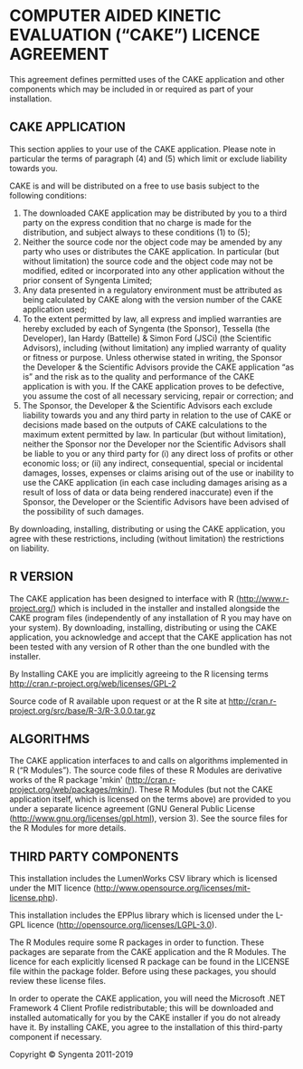# COMPUTER AIDED KINETIC EVALUATION (“CAKE”) LICENCE AGREEMENT

This agreement defines permitted uses of the CAKE application and other components which may be
included in or required as part of your installation.

## CAKE APPLICATION

This section applies to your use of the CAKE application. Please note in particular the terms of paragraph
(4) and (5) which limit or exclude liability towards you.

CAKE is and will be distributed on a free to use basis subject to the following conditions:

1. The downloaded CAKE application may be distributed by you to a third party on the express condition
that no charge is made for the distribution, and subject always to these conditions (1) to (5);
1. Neither the source code nor the object code may be amended by any party who uses or distributes the
CAKE application. In particular (but without limitation) the source code and the object code may not be
modified, edited or incorporated into any other application without the prior consent of Syngenta Limited;
1. Any data presented in a regulatory environment must be attributed as being calculated by CAKE along
with the version number of the CAKE application used;
1. To the extent permitted by law, all express and implied warranties are hereby excluded by each of
Syngenta (the Sponsor), Tessella (the Developer), Ian Hardy (Battelle) & Simon Ford (JSCi) (the Scientific
Advisors), including (without limitation) any implied warranty of quality or fitness or purpose. Unless
otherwise stated in writing, the Sponsor the Developer & the Scientific Advisors provide the CAKE
application “as is” and the risk as to the quality and performance of the CAKE application is with you. If the
CAKE application proves to be defective, you assume the cost of all necessary servicing, repair or
correction; and
1. The Sponsor, the Developer & the Scientific Advisors each exclude liability towards you and any third
party in relation to the use of CAKE or decisions made based on the outputs of CAKE calculations to the
maximum extent permitted by law. In particular (but without limitation), neither the Sponsor nor the
Developer nor the Scientific Advisors shall be liable to you or any third party for (i) any direct loss of profits or other economic loss; or (ii) any indirect, consequential, special or incidental damages, losses,
expenses or claims arising out of the use or inability to use the CAKE application (in each case including
damages arising as a result of loss of data or data being rendered inaccurate) even if the Sponsor, the
Developer or the Scientific Advisors have been advised of the possibility of such damages.

By downloading, installing, distributing or using the CAKE application, you agree with these restrictions,
including (without limitation) the restrictions on liability.

## R VERSION

The CAKE application has been designed to interface with R (http://www.r-project.org/) which is included
in the installer and installed alongside the CAKE program files (independently of any installation of R you
may have on your system). By downloading, installing, distributing or using the CAKE application, you
acknowledge and accept that the CAKE application has not been tested with any version of R other than
the one bundled with the installer.

By Installing CAKE you are implicitly agreeing to the R licensing terms
<http://cran.r-project.org/web/licenses/GPL-2>

Source code of R available upon request or at the R site at
<http://cran.r-project.org/src/base/R-3/R-3.0.0.tar.gz>

## ALGORITHMS

The CAKE application interfaces to and calls on algorithms implemented in R (“R Modules”). The source
code files of these R Modules are derivative works of the R package 'mkin' (http://cran.r-project.org/web/packages/mkin/). These R Modules (but not the CAKE application itself, which is licensed on the terms above) are provided to you under a separate licence agreement (GNU General Public License (http://www.gnu.org/licenses/gpl.html), version 3). See the source files for the R Modules for more details.

## THIRD PARTY COMPONENTS

This installation includes the LumenWorks CSV library which is licensed under the MIT licence (<http://www.opensource.org/licenses/mit-license.php>).

This installation includes the EPPlus library which is licensed under the L-GPL licence
(<http://opensource.org/licenses/LGPL-3.0>).

The R Modules require some R packages in order to function. These packages are separate from the
CAKE application and the R Modules. The licence for each explicitly licensed R package can be found in
the LICENSE file within the package folder. Before using these packages, you should review these
license files.

In order to operate the CAKE application, you will need the Microsoft .NET Framework 4 Client Profile
redistributable; this will be downloaded and installed automatically for you by the CAKE installer if you do
not already have it. By installing CAKE, you agree to the installation of this third-party component if
necessary.

Copyright © Syngenta 2011-2019